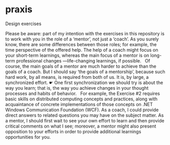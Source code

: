 # praxis
Design exercises

Please be aware: part of my intention with the exercises in this repository is to work with you in the role of a ‘mentor’, not just a ‘coach’. As you surely know, there are some differences between those roles; for example, the time perspective of the offered help. The help of a coach might focus on your short-term learnings, whereas the main focus of a mentor is on long-term professional changes —life-changing learnings, if possible.
 
Of course, the main goals of a mentor are much harder to achieve than the goals of a coach. But I should say ‘the goals of a mentorship’, because such hard work, by all means, is required from both of us. It is, by large, a synchronized effort. ☛ One first synchronization we should try is about the way you learn; that is, the way you achieve changes in your thought processes and habits of behavior.
 
For example, the Exercise #2 requires basic skills on distributed computing concepts and practices, along with acquaintance of concrete implementations of those concepts on .NET Windows Communication Foundation (WCF). As a coach, I could provide direct answers to related questions you may have on the subject matter. As a mentor, I should first wait to see your own effort to learn and then provide critical comments on what I see; moreover, a mentor might also present opposition to your efforts in order to provide additional learnings opportunities for you.
